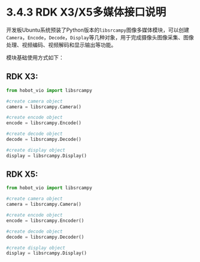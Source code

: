 # 3.4.3 RDK X3/X5多媒体接口说明

开发板Ubuntu系统预装了Python版本的`libsrcampy`图像多媒体模块，可以创建`Camera`，`Encode`，`Decode`，`Display`等几种对象，用于完成摄像头图像采集、图像处理、视频编码、视频解码和显示输出等功能。

模块基础使用方式如下：

## RDK X3:

```python
from hobot_vio import libsrcampy

#create camera object
camera = libsrcampy.Camera()

#create encode object
encode = libsrcampy.Encode()

#create decode object
decode = libsrcampy.Decode()

#create display object
display = libsrcampy.Display()
```

## RDK X5:

```python
from hobot_vio import libsrcampy

#create camera object
camera = libsrcampy.Camera()

#create encode object
encode = libsrcampy.Encoder()

#create decode object
decode = libsrcampy.Decoder()

#create display object
display = libsrcampy.Display()
```